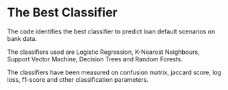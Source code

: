 # The Best Classifier
The code identifies the best classifier to predict loan default scenarios on bank data.

The classifiers used are Logistic Regression, K-Nearest Neighbours, Support Vector Machine, Decision Trees and Random Forests.

The classifiers have been measured on confusion matrix, jaccard score, log loss, f1-score and other classification parameters.

